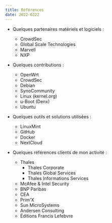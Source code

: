 ```yaml
---
title: Références
date: 2022-0222
---
```


- Quelques partenaires matériels et logiciels :
  - CrowdSec
  - Global Scale Technologies
  - Marvell
  - NXP

- Quelques contributions :
  - OpenWrt
  - CrowdSec
  - Debian
  - SynoCommunity
  - Linux (kernel.org)
  - u-Boot (Denx)
  - Ubuntu

- Quelques outils et solutions utilisées :
  - LinuxMint
  - GitHub
  - Docker
  - NextCloud

- Quelques références clients de mon activité :
  - Thales
    - Thales Corporate
    - Thales Global Services
    - Thales Informations Services 
  - McAfee & Intel Security
  - BNP Paribas
  - CEA
  - Prim'X
  - Sun MicroSystems
  - Andersen Consulting
  - Éditions Francis Lefebvre